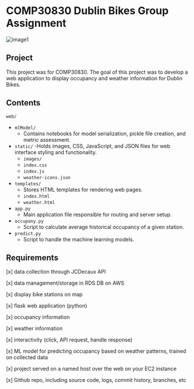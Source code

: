 # COMP30830 Dublin Bikes Group Assignment
![image1](https://github.com/t-acheson/dublin_bikes_project/assets/101838855/49f1492b-6569-469f-ac1b-fc1f65c0f456)
## Project 
This project was for COMP30830. The goal of this project was to develop a web application to display occupancy and weather information for Dublin Bikes.

## Contents

`web/`
- `mlModel/`
    - Contains notebooks for model serialization, pickle file creation, and metric assessment.
- `static/`
    -Holds images, CSS, JavaScript, and JSON files for web interface styling and functionality.
    - `images/`
    - `index.css`
    - `index.js`
    - `weather-icons.json`
- `templates/`
    - Stores HTML templates for rendering web pages.
    - `index.html`
    - `weather.html`
- `app.py`
    - Main application file responsible for routing and server setup.
- `occupany.py`
    - Script to calculate average historical occupancy of a given station. 
- `predict.py`
    - Script to handle the machine learning models.
 
  
## Requirements
[x] data collection through JCDecaux API

[x] data management/storage in RDS DB on AWS

[x] display bike stations on map

[x] flask web application (python)

[x] occupancy information

[x] weather information

[x] interactivity (click, API request, handle response)

[x] ML model for predicting occupancy based on weather patterns, trained on
collected data

[x] project served on a named host over the web on your EC2 instance

[x] Github repo, including source code, logs, commit history, branches, etc

